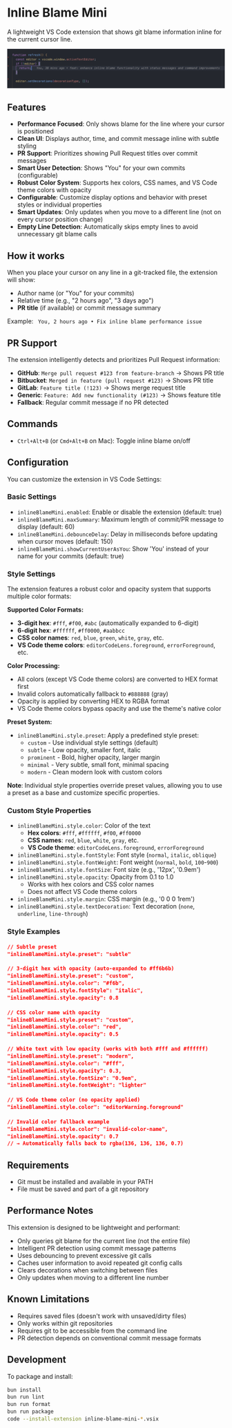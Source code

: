 # Inline Blame Mini

A lightweight VS Code extension that shows git blame information inline for the current cursor line.

![VS Code Demo](screenshots/vscode-demo.png)

## Features

- **Performance Focused**: Only shows blame for the line where your cursor is positioned
- **Clean UI**: Displays author, time, and commit message inline with subtle styling
- **PR Support**: Prioritizes showing Pull Request titles over commit messages
- **Smart User Detection**: Shows "You" for your own commits (configurable)
- **Robust Color System**: Supports hex colors, CSS names, and VS Code theme colors with opacity
- **Configurable**: Customize display options and behavior with preset styles or individual properties
- **Smart Updates**: Only updates when you move to a different line (not on every cursor position change)
- **Empty Line Detection**: Automatically skips empty lines to avoid unnecessary git blame calls

## How it works

When you place your cursor on any line in a git-tracked file, the extension will show:

- Author name (or "You" for your commits)
- Relative time (e.g., "2 hours ago", "3 days ago")
- **PR title** (if available) or commit message summary

Example: ` You, 2 hours ago • Fix inline blame performance issue`

## PR Support

The extension intelligently detects and prioritizes Pull Request information:

- **GitHub**: `Merge pull request #123 from feature-branch` → Shows PR title
- **Bitbucket**: `Merged in feature (pull request #123)` → Shows PR title
- **GitLab**: `Feature title (!123)` → Shows merge request title
- **Generic**: `Feature: Add new functionality (#123)` → Shows feature title
- **Fallback**: Regular commit message if no PR detected

## Commands

- `Ctrl+Alt+B` (or `Cmd+Alt+B` on Mac): Toggle inline blame on/off

## Configuration

You can customize the extension in VS Code Settings:

### Basic Settings

- `inlineBlameMini.enabled`: Enable or disable the extension (default: true)
- `inlineBlameMini.maxSummary`: Maximum length of commit/PR message to display (default: 60)
- `inlineBlameMini.debounceDelay`: Delay in milliseconds before updating when cursor moves (default: 150)
- `inlineBlameMini.showCurrentUserAsYou`: Show 'You' instead of your name for your commits (default: true)

### Style Settings

The extension features a robust color and opacity system that supports multiple color formats:

**Supported Color Formats:**

- **3-digit hex**: `#fff`, `#f00`, `#abc` (automatically expanded to 6-digit)
- **6-digit hex**: `#ffffff`, `#ff0000`, `#aabbcc`
- **CSS color names**: `red`, `blue`, `green`, `white`, `gray`, etc.
- **VS Code theme colors**: `editorCodeLens.foreground`, `errorForeground`, etc.

**Color Processing:**

- All colors (except VS Code theme colors) are converted to HEX format first
- Invalid colors automatically fallback to `#888888` (gray)
- Opacity is applied by converting HEX to RGBA format
- VS Code theme colors bypass opacity and use the theme's native color

**Preset System:**

- `inlineBlameMini.style.preset`: Apply a predefined style preset:
  - `custom` - Use individual style settings (default)
  - `subtle` - Low opacity, smaller font, italic
  - `prominent` - Bold, higher opacity, larger margin
  - `minimal` - Very subtle, small font, minimal spacing
  - `modern` - Clean modern look with custom colors

**Note**: Individual style properties override preset values, allowing you to use a preset as a base and customize specific properties.

### Custom Style Properties

- `inlineBlameMini.style.color`: Color of the text
  - **Hex colors**: `#fff`, `#ffffff`, `#f00`, `#ff0000`
  - **CSS names**: `red`, `blue`, `white`, `gray`, etc.
  - **VS Code theme**: `editorCodeLens.foreground`, `errorForeground`
- `inlineBlameMini.style.fontStyle`: Font style (`normal`, `italic`, `oblique`)
- `inlineBlameMini.style.fontWeight`: Font weight (`normal`, `bold`, `100`-`900`)
- `inlineBlameMini.style.fontSize`: Font size (e.g., '12px', '0.9em')
- `inlineBlameMini.style.opacity`: Opacity from 0.1 to 1.0
  - Works with hex colors and CSS color names
  - Does not affect VS Code theme colors
- `inlineBlameMini.style.margin`: CSS margin (e.g., '0 0 0 1rem')
- `inlineBlameMini.style.textDecoration`: Text decoration (`none`, `underline`, `line-through`)

### Style Examples

```json
// Subtle preset
"inlineBlameMini.style.preset": "subtle"

// 3-digit hex with opacity (auto-expanded to #ff6b6b)
"inlineBlameMini.style.preset": "custom",
"inlineBlameMini.style.color": "#f6b",
"inlineBlameMini.style.fontStyle": "italic",
"inlineBlameMini.style.opacity": 0.8

// CSS color name with opacity
"inlineBlameMini.style.preset": "custom",
"inlineBlameMini.style.color": "red",
"inlineBlameMini.style.opacity": 0.5

// White text with low opacity (works with both #fff and #ffffff)
"inlineBlameMini.style.preset": "modern",
"inlineBlameMini.style.color": "#fff",
"inlineBlameMini.style.opacity": 0.3,
"inlineBlameMini.style.fontSize": "0.9em",
"inlineBlameMini.style.fontWeight": "lighter"

// VS Code theme color (no opacity applied)
"inlineBlameMini.style.color": "editorWarning.foreground"

// Invalid color fallback example
"inlineBlameMini.style.color": "invalid-color-name",
"inlineBlameMini.style.opacity": 0.7
// → Automatically falls back to rgba(136, 136, 136, 0.7)
```

## Requirements

- Git must be installed and available in your PATH
- File must be saved and part of a git repository

## Performance Notes

This extension is designed to be lightweight and performant:

- Only queries git blame for the current line (not the entire file)
- Intelligent PR detection using commit message patterns
- Uses debouncing to prevent excessive git calls
- Caches user information to avoid repeated git config calls
- Clears decorations when switching between files
- Only updates when moving to a different line number

## Known Limitations

- Requires saved files (doesn't work with unsaved/dirty files)
- Only works within git repositories
- Requires git to be accessible from the command line
- PR detection depends on conventional commit message formats

## Development

To package and install:

```bash
bun install
bun run lint
bun run format
bun run package
code --install-extension inline-blame-mini-*.vsix
```
